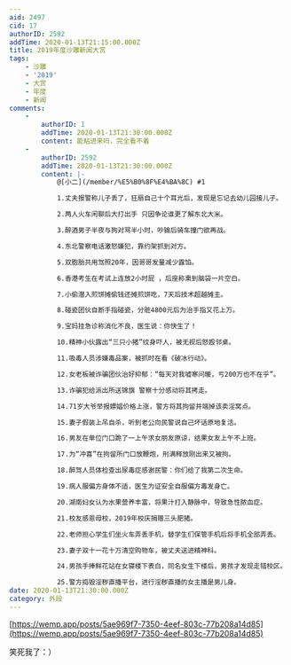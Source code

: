 ```yaml
---
aid: 2497
cid: 17
authorID: 2592
addTime: 2020-01-13T21:15:00.000Z
title: 2019年度沙雕新闻大赏
tags:
    - 沙雕
    - '2019'
    - 大赏
    - 年度
    - 新闻
comments:
    -
        authorID: 1
        addTime: 2020-01-13T21:30:00.000Z
        content: 能粘进来吗，完全看不着
    -
        authorID: 2592
        addTime: 2020-01-13T21:30:00.000Z
        content: |-
            @[小二](/member/%E5%B0%8F%E4%BA%8C) #1

            1.丈夫报警称儿子丢了，狂扇自己十个耳光后，发现是忘记去幼儿园接儿子。

            2.两人火车闲聊后大打出手 只因争论谁更了解东北大米。

            3.醉酒男子半夜与狗对骂半小时，吵输后骑车撞门欲再战。

            4.东北警察电话激怒嫌犯，靠约架抓到对方。

            5.双胞胎共用驾照20年，因哥哥发量减少露馅。

            6.香港考生在考试上连放2小时屁 ，后座称熏到脑袋一片空白。

            7.小偷潜入煎饼摊偷钱还摊煎饼吃，7天后技术超越摊主。

            8.碰瓷团伙自断手指碰瓷，分赃4800元后为治手指又花上万。

            9.宝妈挂急诊称消化不良，医生说：你快生了！

            10.精神小伙露出“三只小猪”纹身吓人，被无视后怒殴邻桌。

            11.吸毒人员涉嫌毒品案，被抓时在看《破冰行动》。

            12.女老板被诈骗团伙治好抑郁：“每天对我嘘寒问暖，亏200万也不在乎”。

            13.诈骗犯给派出所送锦旗 警察十分感动将其拷走。

            14.71岁大爷举报嫖娼价格上涨，警方将其拘留并端掉该卖淫窝点。

            15.妻子假装上吊自杀，听到老公向民警说自己坏话原地复活。

            16.男友在单位门口跪了一上午求女朋友原谅，结果女友上午不上班。

            17.为“冲喜”在拘留所门口放鞭炮，刑满释放刚出来又被拘。

            18.醉驾人员体检查出尿毒症感谢民警：你们给了我第二次生命。

            19.病人服偏方身体不适，医生为证安全自服偏方毒发身亡。

            20.湖南妇女认为水果营养丰富，将果汁打入静脉中，导致急性脓血症。

            21.校友感恩母校，2019年校庆捐赠三头肥猪。

            22.老师担心学生们坐火车弄丢手机，替学生们保管手机后将手机全部弄丢。

            23.妻子双十一花十万清空购物车，被丈夫送进精神科。

            24.男孩手捧鲜花站在女寝楼下表白，同名女生下楼后，男孩才发现走错校区。

            25.警方捣毁淫秽直播平台，进行淫秽直播的女主播是男儿身。
date: 2020-01-13T21:30:00.000Z
category: 外段
---
```


[https://wemp.app/posts/5ae969f7-7350-4eef-803c-77b208a14d85](https://wemp.app/posts/5ae969f7-7350-4eef-803c-77b208a14d85)

笑死我了：）
